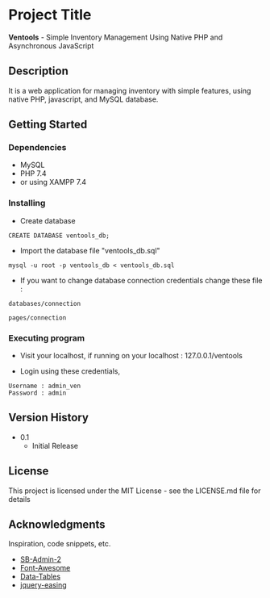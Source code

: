 # Project Title

**Ventools** - Simple Inventory Management Using Native PHP and Asynchronous JavaScript

## Description

It is a web application for managing inventory with simple features, using native PHP, javascript, and MySQL database.

## Getting Started

### Dependencies

* MySQL
* PHP 7.4
* or using XAMPP 7.4

### Installing

* Create database 
```
CREATE DATABASE ventools_db;
```
* Import the database file "ventools_db.sql"
```
mysql -u root -p ventools_db < ventools_db.sql
```

* If you want to change database connection credentials change these file : 
```
databases/connection 
```
```
pages/connection
```

### Executing program

* Visit your localhost, if running on your localhost :
127.0.0.1/ventools

* Login using these credentials, 
```
Username : admin_ven
Password : admin
```

## Version History

* 0.1
    * Initial Release

## License

This project is licensed under the MIT License - see the LICENSE.md file for details

## Acknowledgments

Inspiration, code snippets, etc.
* [SB-Admin-2](https://github.com/startbootstrap/startbootstrap-sb-admin-2)
* [Font-Awesome](https://github.com/FortAwesome/Font-Awesome)
* [Data-Tables](https://github.com/DataTables/DataTables)
* [jquery-easing](https://github.com/gdsmith/jquery.easing)
